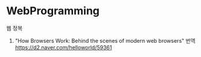 # WebProgramming
웹 정복  

1. "How Browsers Work: Behind the scenes of modern web browsers" 번역 <br/>
https://d2.naver.com/helloworld/59361
